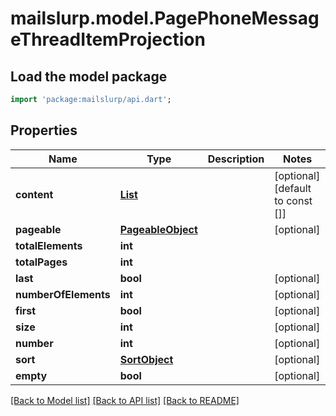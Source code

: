 # mailslurp.model.PagePhoneMessageThreadItemProjection

## Load the model package
```dart
import 'package:mailslurp/api.dart';
```

## Properties
Name | Type | Description | Notes
------------ | ------------- | ------------- | -------------
**content** | [**List<PhoneMessageThreadItemProjection>**](PhoneMessageThreadItemProjection) |  | [optional] [default to const []]
**pageable** | [**PageableObject**](PageableObject) |  | [optional] 
**totalElements** | **int** |  | 
**totalPages** | **int** |  | 
**last** | **bool** |  | [optional] 
**numberOfElements** | **int** |  | [optional] 
**first** | **bool** |  | [optional] 
**size** | **int** |  | [optional] 
**number** | **int** |  | [optional] 
**sort** | [**SortObject**](SortObject) |  | [optional] 
**empty** | **bool** |  | [optional] 

[[Back to Model list]](../README#documentation-for-models) [[Back to API list]](../README#documentation-for-api-endpoints) [[Back to README]](../README)


